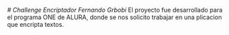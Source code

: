<em> # Challenge Encriptador Fernando Grbobi </em>
El proyecto fue desarrollado para el programa ONE de ALURA, donde se nos solicito trabajar en una plicacion que encripta textos.
